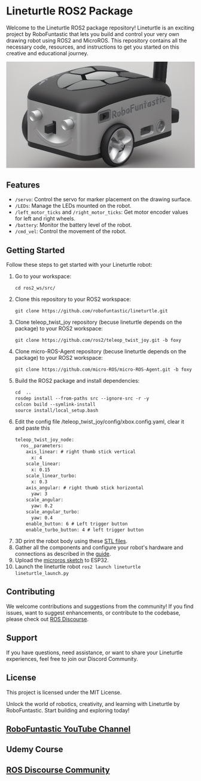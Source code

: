 # Lineturtle ROS2 Package

Welcome to the Lineturtle ROS2 package repository! Lineturtle is an exciting project by RoboFuntastic that lets you build and control your very own drawing robot using ROS2 and MicroROS. This repository contains all the necessary code, resources, and instructions to get you started on this creative and educational journey.

[![Lineturtle Robot](images/lineturtle_render_1.png)
](https://www.youtube.com/@RoboFuntastic)
## Features

- `/servo`: Control the servo for marker placement on the drawing surface.
- `/LEDs`: Manage the LEDs mounted on the robot.
- `/left_motor_ticks` and `/right_motor_ticks`: Get motor encoder values for left and right wheels.
- `/battery`: Monitor the battery level of the robot.
- `/cmd_vel`: Control the movement of the robot.

## Getting Started

Follow these steps to get started with your Lineturtle robot:
1. Go to your workspace:
   ```shell
   cd ros2_ws/src/
   
2. Clone this repository to your ROS2 workspace:
   ```shell
   git clone https://github.com/robofuntastic/lineturtle.git
3. Clone teleop_twist_joy repository (becuse lineturtle depends on the package) to your ROS2 workspace:
   ```shell
   git clone https://github.com/ros2/teleop_twist_joy.git -b foxy
4. Clone micro-ROS-Agent repository (becuse lineturtle depends on the package) to your ROS2 workspace:
   ```shell
   git clone https://github.com/micro-ROS/micro-ROS-Agent.git -b foxy
5. Build the ROS2 package and install dependencies:
   ```shell
   cd  ..
   rosdep install --from-paths src --ignore-src -r -y
   colcon build --symlink-install
   source install/local_setup.bash
6. Edit the config file /teleop_twist_joy/config/xbox.config.yaml, clear it and paste this
   ```shell
   teleop_twist_joy_node:
     ros__parameters:
       axis_linear: # right thumb stick vertical
         x: 4
       scale_linear:
         x: 0.15
       scale_linear_turbo:
         x: 0.3
       axis_angular: # right thumb stick horizontal
         yaw: 3
       scale_angular:
         yaw: 0.2
       scale_angular_turbo:
         yaw: 0.4
       enable_button: 6 # Left trigger button
       enable_turbo_button: 4 # left trigger button
7. 3D print the robot body using these [STL files](https://github.com/robofuntastic/lineturtle/tree/main/CAD%20%26%203D%20Printing).
8. Gather all the components and configure your robot's hardware and connections as described in the [guide](https://github.com/robofuntastic/lineturtle/blob/main/circuit%20%26%20components/LineTurtle%20Circuit%20Diagram.pdf).
9. Upload the [microros sketch](https://github.com/robofuntastic/lineturtle/blob/main/esp32_microros/lineturtle_esp32_microros/lineturtle_esp32_microros.ino) to ESP32.
10. Launch the lineturtle robot
   ```ros2 launch lineturtle lineturtle_launch.py```

## Contributing
We welcome contributions and suggestions from the community! If you find issues, want to suggest enhancements, or contribute to the codebase, please check out [ROS Discourse](https://discourse.ros.org/t/lineturtle-drawing-robot-based-on-esp32-microros-and-ros-2-by-robofuntastic/32940).

## Support
If you have questions, need assistance, or want to share your Lineturtle experiences, feel free to join our Discord Community.

## License
This project is licensed under the MIT License.

Unlock the world of robotics, creativity, and learning with Lineturtle by RoboFuntastic. Start building and exploring today!

## [RoboFuntastic YouTube Channel](https://www.youtube.com/@RoboFuntastic)
## Udemy Course
## [ROS Discourse Community](https://discourse.ros.org/t/lineturtle-drawing-robot-based-on-esp32-microros-and-ros-2-by-robofuntastic/32940)
